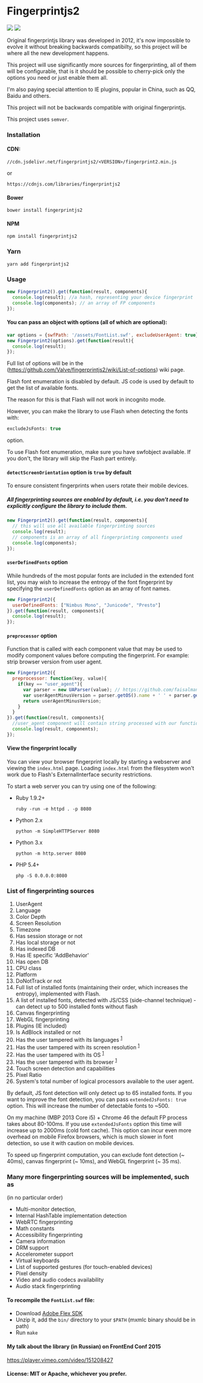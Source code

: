 # Fingerprintjs2

[![](https://travis-ci.org/Valve/fingerprintjs2.svg?branch=master)](https://travis-ci.org/Valve/fingerprintjs2)
[![](https://badges.gitter.im/Valve/fingerprintjs2.svg)](https://gitter.im/Valve/fingerprintjs2)


Original fingerprintjs library was developed in 2012, it's now impossible to evolve it
without breaking backwards compatibilty, so this project will be where
all the new development happens.

This project will use significantly more sources for fingerprinting, all
of them will be configurable, that is it should be possible to
cherry-pick only the options you need or just enable them all.

I'm also paying special attention to IE plugins, popular in China, such
as QQ, Baidu and others.

This project will not be backwards compatible with original
fingerprintjs.

This project uses `semver`.

### Installation

#### CDN:
```
//cdn.jsdelivr.net/fingerprintjs2/<VERSION>/fingerprint2.min.js
```
or

```
https://cdnjs.com/libraries/fingerprintjs2
```

#### Bower

```
bower install fingerprintjs2
```

#### NPM

```
npm install fingerprintjs2
```

### Yarn

```
yarn add fingerprintjs2
```


### Usage

```js
new Fingerprint2().get(function(result, components){
  console.log(result); //a hash, representing your device fingerprint
  console.log(components); // an array of FP components
});
```

#### You can pass an object with options (all of which are optional):

```js
var options = {swfPath: '/assets/FontList.swf', excludeUserAgent: true};
new Fingerprint2(options).get(function(result){
  console.log(result);
});
```

Full list of options will be in the
(https://github.com/Valve/fingerprintjs2/wiki/List-of-options) wiki
page.

Flash font enumeration is disabled by default. JS code is used by
default to get the list of available fonts.

The reason for this  is that Flash will not work in incognito mode.

However, you can make the library to use Flash when detecting the fonts
with:

```js
excludeJsFonts: true
```
option.

To use Flash font enumeration, make sure you have swfobject available.
If you don't, the library will skip the Flash part entirely.

#### `detectScreenOrientation` option is `true` by default

To ensure consistent fingerprints when users rotate their mobile
devices.


##### All fingerprinting sources are enabled by default, i.e. you don't need to explicitly configure the library to include them.

```js
new Fingerprint2().get(function(result, components){
  // this will use all available fingerprinting sources
  console.log(result);
  // components is an array of all fingerprinting components used
  console.log(components);
});
```

#### `userDefinedFonts` option

While hundreds of the most popular fonts are included in the extended font list, you may wish to increase the entropy of the font fingerprint by specifying the `userDefinedFonts` option as an array of font names.

```js
new Fingerprint2({
  userDefinedFonts: ["Nimbus Mono", "Junicode", "Presto"]
}).get(function(result, components){
  console.log(result);
});
```

#### `preprocessor` option

Function that is called with each component value that may be used to modify component values before computing the fingerprint.
For example: strip browser version from user agent.

```js
new Fingerprint2({
  preprocessor: function(key, value){
    if(key == "user_agent"){
      var parser = new UAParser(value); // https://github.com/faisalman/ua-parser-js
      var userAgentMinusVersion = parser.getOS().name + ' ' + parser.getBrowser().name;
      return userAgentMinusVersion;
    }
  }
}).get(function(result, components){
  //user_agent component will contain string processed with our function. For example: Windows Chrome
  console.log(result, components);
});
```

#### View the fingerprint locally

You can view your browser fingerprint locally by starting a webserver and viewing the `index.html` page.
Loading `index.html` from the filesystem won't work due to Flash's ExternalInterface security restrictions.

To start a web server you can try using one of the following:

* Ruby 1.9.2+

    `ruby -run -e httpd . -p 8080`

* Python 2.x

    `python -m SimpleHTTPServer 8080`

* Python 3.x

    `python -m http.server 8080`

* PHP 5.4+

    `php -S 0.0.0.0:8080`


### List of fingerprinting sources

1. UserAgent
2. Language
3. Color Depth
4. Screen Resolution
5. Timezone
6. Has session storage or not
7. Has local storage or not
8. Has indexed DB
9. Has IE specific 'AddBehavior'
10. Has open DB
11. CPU class
12. Platform
13. DoNotTrack or not
14. Full list of installed fonts (maintaining their order, which increases the entropy), implemented with Flash.
15. A list of installed fonts, detected with JS/CSS (side-channel technique) - can detect up to 500 installed fonts without flash
16. Canvas fingerprinting
17. WebGL fingerprinting
18. Plugins (IE included)
19. Is AdBlock installed or not
20. Has the user tampered with its languages <sup>[1](https://github.com/Valve/fingerprintjs2/wiki/Browser-tampering)</sup>
21. Has the user tampered with its screen resolution <sup>[1](https://github.com/Valve/fingerprintjs2/wiki/Browser-tampering)</sup>
22. Has the user tampered with its OS <sup>[1](https://github.com/Valve/fingerprintjs2/wiki/Browser-tampering)</sup>
23. Has the user tampered with its browser <sup>[1](https://github.com/Valve/fingerprintjs2/wiki/Browser-tampering)</sup>
24. Touch screen detection and capabilities
25. Pixel Ratio
26. System's total number of logical processors available to the user agent.


By default, JS font detection will only detect up to 65 installed fonts. If you want to improve the font detection,
you can pass `extendedJsFonts: true` option. This will increase the number of detectable fonts to ~500.

On my machine (MBP 2013 Core i5) + Chrome 46 the default FP process takes about 80-100ms. If you use `extendedJsFonts` option this time will increase up to 2000ms (cold font cache).
This option can incur even more overhead on mobile Firefox browsers, which is much slower in font detection, so use it with caution on mobile devices.

To speed up fingerprint computation, you can exclude font detection (~ 40ms), canvas fingerprint (~ 10ms), and WebGL fingerprint (~ 35 ms).

### Many more fingerprinting sources will be implemented, such as
(in no particular order)

* Multi-monitor detection,
* Internal HashTable implementation detection
* WebRTC fingerprinting
* Math constants
* Accessibility fingerprinting
* Camera information
* DRM support
* Accelerometer support
* Virtual keyboards
* List of supported gestures (for touch-enabled devices)
* Pixel density
* Video and audio codecs availability
* Audio stack fingerprinting

#### To recompile the `FontList.swf` file:

* Download [Adobe Flex SDK](http://www.adobe.com/devnet/flex/flex-sdk-download.html)
* Unzip it, add the `bin/` directory to your `$PATH`  (mxmlc binary should be in path)
* Run `make`

#### My talk about the library (in Russian) on FrontEnd Conf 2015

https://player.vimeo.com/video/151208427

#### License: MIT or Apache, whichever you prefer.
